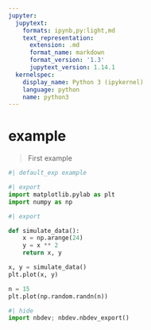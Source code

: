 ```yaml
---
jupyter:
  jupytext:
    formats: ipynb,py:light,md
    text_representation:
      extension: .md
      format_name: markdown
      format_version: '1.3'
      jupytext_version: 1.14.1
  kernelspec:
    display_name: Python 3 (ipykernel)
    language: python
    name: python3
---
```


# example

> First example

```python
#| default_exp example
```

```python
#| export
import matplotlib.pylab as plt
import numpy as np
```

```python
#| export

def simulate_data():
    x = np.arange(24)
    y = x ** 2
    return x, y
```

```python
x, y = simulate_data()
plt.plot(x, y)
```

```python
n = 15
plt.plot(np.random.randn(n))
```

```python
#| hide
import nbdev; nbdev.nbdev_export()
```

```python

```
